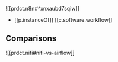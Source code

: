 
![[prdct.n8n#^xnxaubd7sqiw]]
- [[p.instanceOf]] [[c.software.workflow]]

## Comparisons

![[prdct.nifi#nifi-vs-airflow]]